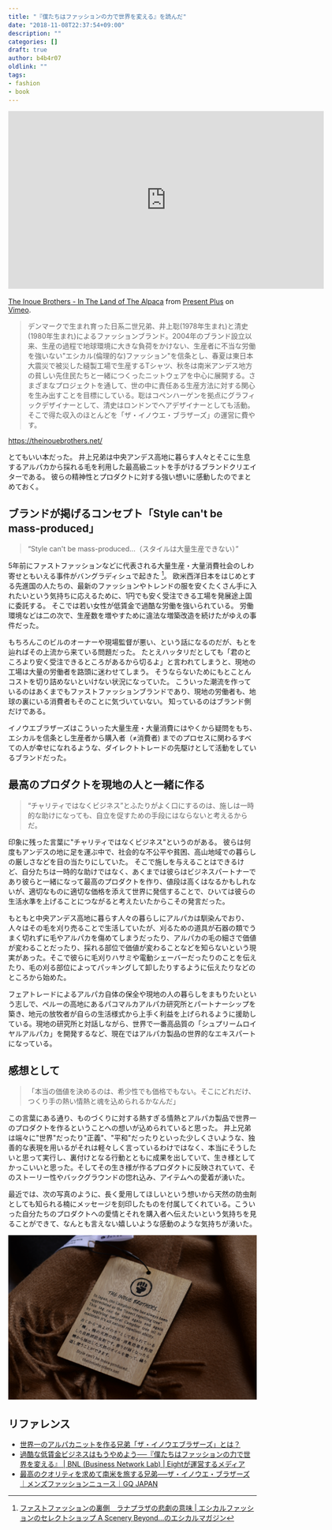 ```yaml
---
title: "『僕たちはファッションの力で世界を変える』を読んだ"
date: "2018-11-08T22:37:54+09:00"
description: ""
categories: []
draft: true
author: b4b4r07
oldlink: ""
tags:
- fashion
- book
---
```


<iframe src="https://player.vimeo.com/video/147622312" width="640" height="360" frameborder="0" webkitallowfullscreen mozallowfullscreen allowfullscreen></iframe>
<p><a href="https://vimeo.com/147622312">The Inoue Brothers - In The Land of The Alpaca</a> from <a href="https://vimeo.com/presentplus">Present Plus</a> on <a href="https://vimeo.com">Vimeo</a>.</p>

>デンマークで生まれ育った日系二世兄弟、井上聡(1978年生まれ)と清史(1980年生まれ)によるファッションブランド。2004年のブランド設立以来、生産の過程で地球環境に大きな負荷をかけない、生産者に不当な労働を強いない"エシカル(倫理的な)ファッション"を信条とし、春夏は東日本大震災で被災した縫製工場で生産するTシャツ、秋冬は南米アンデス地方の貧しい先住民たちと一緒につくったニットウェアを中心に展開する。さまざまなプロジェクトを通して、世の中に責任ある生産方法に対する関心を生み出すことを目標にしている。聡はコペンハーゲンを拠点にグラフィックデザイナーとして、清史はロンドンでヘアデザイナーとしても活動。そこで得た収入のほとんどを「ザ・イノウエ・ブラザーズ」の運営に費やす。

<https://theinouebrothers.net/>

とてもいい本だった。
井上兄弟は中央アンデス高地に暮らす人々とそこに生息するアルパカから採れる毛を利用した最高級ニットを手がけるブランドクリエイターである。
彼らの精神性とプロダクトに対する強い想いに感動したのでまとめておく。

## ブランドが掲げるコンセプト「Style can't be mass-produced」

> “Style can't be mass-produced...（スタイルは大量生産できない）”

5年前にファストファッションなどに代表される大量生産・大量消費社会のしわ寄せともいえる事件がバングラディシュで起きた [^1]。
欧米西洋日本をはじめとする先進国の人たちの、最新のファッションやトレンドの服を安くたくさん手に入れたいという気持ちに応えるために、1円でも安く受注できる工場を発展途上国に委託する。
そこでは若い女性が低賃金で過酷な労働を強いられている。
労働環境などは二の次で、生産数を増やすために違法な増築改造を続けたがゆえの事件だった。

もちろんこのビルのオーナーや現場監督が悪い、という話になるのだが、もとを辿ればその上流から来ている問題だった。
たとえハッタリだとしても「君のところより安く受注できるところがあるから切るよ」と言われてしまうと、現地の工場は大量の労働者を路頭に迷わせてしまう。
そうならないためにもとことんコストを切り詰めないといけない状況になっていた。
こういった潮流を作っているのはあくまでもファストファッションブランドであり、現地の労働者も、地球の裏にいる消費者もそのことに気づいていない。
知っているのはブランド側だけである。

イノウエブラザーズはこういった大量生産・大量消費にはやくから疑問をもち、エシカルを信条とし生産者から購入者（≠消費者) までのプロセスに関わるすべての人が幸せになれるような、ダイレクトトレードの先駆けとして活動をしているブランドだった。

## 最高のプロダクトを現地の人と一緒に作る

> “チャリティではなくビジネス”とふたりがよく口にするのは、施しは一時的な助けになっても、自立を促すための手段にはならないと考えるからだ。

印象に残った言葉に"チャリティではなくビジネス"というのがある。
彼らは何度もアンデスの地に足を運ぶ中で、社会的な不公平や貧困、高山地域での暮らしの厳しさなどを目の当たりにしていた。
そこで施しを与えることはできるけど、自分たちは一時的な助けではなく、あくまでは彼らはビジネスパートナーであり彼らと一緒になって最高のプロダクトを作り、値段は高くはなるかもしれないが、適切なものに適切な価格を添えて世界に発信することで、ひいては彼らの生活水準を上げることにつながると考えたいたからこその発言だった。

もともと中央アンデス高地に暮らす人々の暮らしにアルパカは馴染んでおり、人々はその毛を刈り売ることで生活していたが、刈るための道具が石器の類でうまく切れずに毛やアルパカを傷めてしまうだったり、アルパカの毛の細さで価値が変わることだったり、採れる部位で価値が変わることなどを知らないという現実があった。そこで彼らに毛刈りハサミや電動シェーバーだったりのことを伝えたり、毛の刈る部位によってパッキングして卸したりするように伝えたりなどのところから始めた。

フェアトレードによるアルパカ自体の保全や現地の人の暮らしをまもりたいという志しで、ペルーの高地にあるパコマルカアルパカ研究所とパートナーシップを築き、地元の放牧者が自らの生活様式から上手く利益を上げられるように援助している。現地の研究所と対話しながら、世界で一番高品質の「シュプリームロイヤルアルパカ」を開発するなど、現在ではアルパカ製品の世界的なエキスパートになっている。

## 感想として

> 「本当の価値を決めるのは、希少性でも価格でもない。そこにどれだけ、つくり手の熱い情熱と魂を込められるかなんだ」

この言葉にある通り、ものづくりに対する熱すぎる情熱とアルパカ製品で世界一のプロダクトを作るということへの想いが込められていると思った。
井上兄弟は端々に"世界"だったり"正義"、"平和"だったりといった少しくさいような、独善的な表現を用いるがそれは軽々しく言っているわけではなく、本当にそうしたいと思って実行し、裏付けとなる行動とともに成果を出していて、生き様としてかっこいいと思った。そしてその生き様が作るプロダクトに反映されていて、そのストーリー性やバックグラウンドの惚れ込み、アイテムへの愛着が湧いた。

最近では、次の写真のように、長く愛用してほしいという想いから天然の防虫剤としても知られる楠にメッセージを刻印したものを付属してくれている。こういった自分たちのプロダクトへの愛情とそれを購入者へ伝えたいという気持ちを見ることができて、なんとも言えない嬉しいような感動のような気持ちが湧いた。

<img src="/images/the-inoue-brothers/muffler.jpg" width="600">

## リファレンス

- [世界一のアルパカニットを作る兄弟「ザ・イノウエブラザーズ」とは？](https://www.fashionsnap.com/article/2016-02-06/the-inoue-brothers/)
- [過酷な低賃金ビジネスはもうやめよう──『僕たちはファッションの力で世界を変える』 | BNL (Business Network Lab) | Eightが運営するメディア](https://bnl.media/2018/06/BNLBooks-VOL9.html)
- [最高のクオリティを求めて南米を旅する兄弟──ザ・イノウエ・ブラザーズ｜メンズファッションニュース｜GQ JAPAN](https://gqjapan.jp/fashion/news/20170818/the-rise-of-the-indies-the-inoue-brothers)

[^1]: [ファストファッションの裏側　ラナプラザの悲劇の意味 | エシカルファッションのセレクトショップ A Scenery Beyond...のエシカルマガジン](https://info.scenerybeyond.com/posts/2085599)
